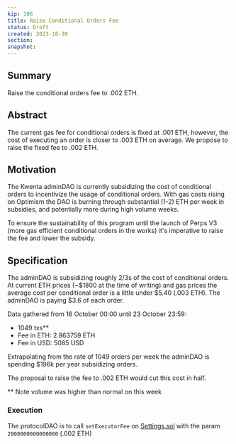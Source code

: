 ```yaml
---
kip: 106
title: Raise Conditional Orders Fee
status: Draft
created: 2023-10-30
section:
snapshot:
---
```


## Summary

Raise the conditional orders fee to .002 ETH. 

## Abstract

The current gas fee for conditional orders is fixed at .001 ETH, however, the cost of executing an order is closer to .003 ETH on average. We propose to raise the fixed fee to .002 ETH.

## Motivation

The Kwenta adminDAO is currently subsidizing the cost of conditional orders to incentivize the usage of conditional orders. With gas costs rising on Optimism the DAO is burning through substantial (1-2) ETH per week in subsidies, and potentially more during high volume weeks. 

To ensure the sustainability of this program until the launch of Perps V3 (more gas efficient conditional orders in the works) it's imperative to raise the fee and lower the subsidy.

## Specification

The adminDAO is subsidizing roughly 2/3s of the cost of conditional orders. At current ETH prices (~$1800 at the time of writing) and gas prices the average cost per conditional order is a little under $5.40 (.003 ETH). The adminDAO is paying $3.6 of each order.

Data gathered from 16 October 00:00 until 23 October 23:59: 
- 1049 txs** 
- Fee in ETH: 2.863759 ETH 
- Fee in USD: 5085 USD

Extrapolating from the rate of 1049 orders per week the adminDAO is spending $196k per year subsidizing orders.

The proposal to raise the fee to .002 ETH would cut this cost in half. 

** Note volume was higher than normal on this week
### Execution

The protocolDAO is to call `setExecutorFee` on [Settings.sol](0x865dA103d126b3Be3599D84caB57109A861F5631) with the param `2000000000000000` (.002 ETH)
